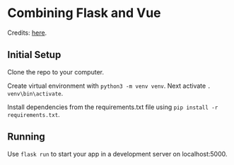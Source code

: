 # Combining Flask and Vue
Credits: [here](https://testdriven.io/blog/combine-flask-vue/).

## Initial Setup
Clone the repo to your computer.

Create virtual environment with `python3 -m venv venv`. Next activate `. venv\bin\activate`.

Install dependencies from the requirements.txt file using `pip install -r requirements.txt`.

## Running

Use `flask run` to start your app in a development server on localhost:5000.
